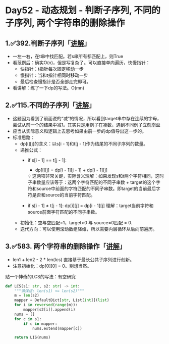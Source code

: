 # Day52 - 动态规划 - 判断子序列, 不同的子序列, 两个字符串的删除操作

## 1.✅**392.判断子序列「[讲解](https://programmercarl.com/0392.%E5%88%A4%E6%96%AD%E5%AD%90%E5%BA%8F%E5%88%97.html#%E7%AE%97%E6%B3%95%E5%85%AC%E5%BC%80%E8%AF%BE)」**

- 一左一右，在t串中找匹配。若s串所有都匹配上，则True
- 看范例后：确实O(n)，但是写复杂了。可以直接单向遍历，快慢指针：
    - 快指针：t指针每次固定移动一步
    - 慢指针：当和t指针相同时移动一步
    - 最后检查慢指针是否全部走完即可。
- 看讲解：练了一下dp的写法。O(mn)

## 2.✅**115.不同的子序列「[讲解](https://programmercarl.com/0115.%E4%B8%8D%E5%90%8C%E7%9A%84%E5%AD%90%E5%BA%8F%E5%88%97.html#%E6%80%9D%E8%B7%AF)」**

- 这题因为看到了前面说的“减”的情况，所以看到target串中存在连续的字母，尝试从前一个的结果中减1。其实只是用例子在凑数，遇到不同例子立刻崩盘
- 应当从实际意义和逻辑上去思考如果由前一步的dp值导出这一步的。
- 标准思路：
    - dp[i][j]的含义：以s[i - 1]和t[j - 1]作为结尾的不同子序列的数量。
    - 递推公式：
        - if s[i - 1] == t[j - 1]:
            - dp[i][j] = dp[i - 1][j - 1] + dp[i - 1][j]
            
            <aside>
            💡 这两项非常关键，实际含义理解：如果发现s和t两个字符相同，这时子串数量应该等于：这两个字符匹配的不同子串数 + target的这个字符和source中前面的字符匹配的不同子串数。即target的当前最后字符是否和source的当前字符匹配。
            
            </aside>
            
        - if s[i - 1] ≠ t[j - 1]: dp[i][j] = dp[i - 1][j] 理解：target当前字符和source前面字符匹配的不同子串数。
    - 初始化：空与空匹配=1，target>0 与 source=0匹配 = 0.
    - 迭代方向：可以使用滚动数组降维，所以需要内层循环从后向前遍历。

## 3.✅**583. 两个字符串的删除操作「[讲解](https://programmercarl.com/0583.%E4%B8%A4%E4%B8%AA%E5%AD%97%E7%AC%A6%E4%B8%B2%E7%9A%84%E5%88%A0%E9%99%A4%E6%93%8D%E4%BD%9C.html#%E7%AE%97%E6%B3%95%E5%85%AC%E5%BC%80%E8%AF%BE)」**

- len1 + len2 - 2 * len(lcs) 直接基于最长公共子序列进行创新。
- 注意初始化：dp[0][0] = 0。别想当然。

贴一个神奇的LCS的写法：有空研究

```python
def LCS(s1: str, s2: str) -> int:
    """请保证: len(s1) <= len(s2)"""
    m = len(s2)
    mapper = DefaultDict[str, List[int]](list)
    for i in reversed(range(m)):
        mapper[s2[i]].append(i)
    nums = []
    for c in s1:
        if c in mapper:
            nums.extend(mapper[c])

    return LIS(nums)
```